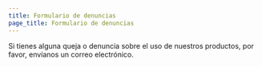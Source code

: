 ```yaml
---
title: Formulario de denuncias  
page_title: Formulario de denuncias   
---
```


Si tienes alguna queja o denuncia sobre el uso de nuestros productos, por favor, envíanos un correo electrónico.
